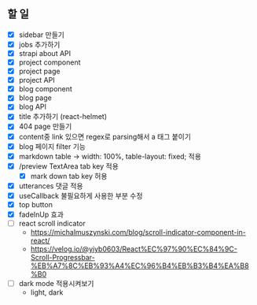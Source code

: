 ## 할 일

- [x] sidebar 만들기
- [x] jobs 추가하기
- [x] strapi about API
- [x] project component
- [x] project page
- [x] project API
- [x] blog component
- [x] blog page
- [x] blog API
- [x] title 추가하기 (react-helmet)
- [x] 404 page 만들기
- [x] content중 link 있으면 regex로 parsing해서 a 태그 붙이기
- [x] blog 페이지 filter 기능
- [x] markdown table -> width: 100%, table-layout: fixed; 적용
- [x] /preview TextArea tab key 적용
  - [x] mark down tab key 허용
- [x] utterances 댓글 적용
- [x] useCallback 불필요하게 사용한 부분 수정
- [x] top button
- [x] fadeInUp 효과
- [ ] react scroll indicator
  - https://michalmuszynski.com/blog/scroll-indicator-component-in-react/
  - https://velog.io/@yiyb0603/React%EC%97%90%EC%84%9C-Scroll-Progressbar-%EB%A7%8C%EB%93%A4%EC%96%B4%EB%B3%B4%EA%B8%B0
- [ ] dark mode 적용시켜보기
  - light, dark
